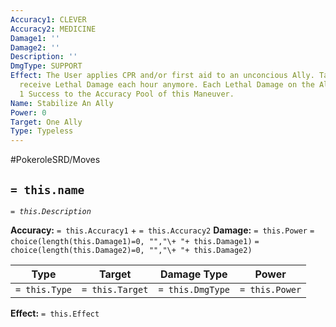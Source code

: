 ```yaml
---
Accuracy1: CLEVER
Accuracy2: MEDICINE
Damage1: ''
Damage2: ''
Description: ''
DmgType: SUPPORT
Effect: The User applies CPR and/or first aid to an unconcious Ally. Target won't
  receive Lethal Damage each hour anymore. Each Lethal Damage on the Ally reduces
  1 Success to the Accuracy Pool of this Maneuver.
Name: Stabilize An Ally
Power: 0
Target: One Ally
Type: Typeless
---
```


#PokeroleSRD/Moves

## `= this.name` 
*`= this.Description`*

**Accuracy:** `= this.Accuracy1` + `= this.Accuracy2`
**Damage:** `= this.Power` `= choice(length(this.Damage1)=0, "","\+ "+ this.Damage1)` `= choice(length(this.Damage2)=0, "","\+ "+ this.Damage2)`

| Type          | Target          | Damage Type          | Power          |
| ------------- | --------------- | ---------------- | -------------- |
| `= this.Type` | `= this.Target` | `= this.DmgType` | `= this.Power` | 

**Effect:** `= this.Effect`